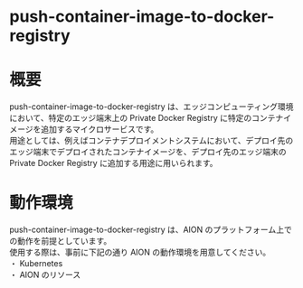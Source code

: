 # push-container-image-to-docker-registry 

# 概要  
push-container-image-to-docker-registry は、エッジコンピューティング環境において、特定のエッジ端末上の Private Docker Registry に特定のコンテナイメージを追加するマイクロサービスです。  
用途としては、例えばコンテナデプロイメントシステムにおいて、デプロイ先のエッジ端末でデプロイされたコンテナイメージを、デプロイ先のエッジ端末の Private Docker Registry に追加する用途に用いられます。


# 動作環境  
push-container-image-to-docker-registry は、AION のプラットフォーム上での動作を前提としています。   
使用する際は、事前に下記の通り AION の動作環境を用意してください。  
・ Kubernetes  
・ AION のリソース  



